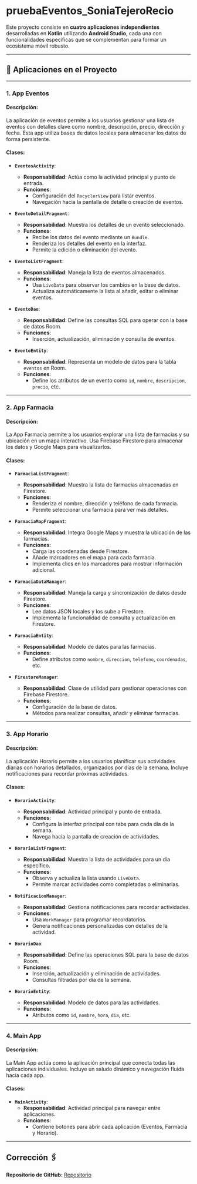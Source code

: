 # pruebaEventos_SoniaTejeroRecio 

Este proyecto consiste en **cuatro aplicaciones independientes** desarrolladas en **Kotlin** utilizando **Android Studio**, cada una con funcionalidades específicas que se complementan para formar un ecosistema móvil robusto.

---

## 📱 Aplicaciones en el Proyecto

---

### 1. **App Eventos**

#### Descripción:
La aplicación de eventos permite a los usuarios gestionar una lista de eventos con detalles clave como nombre, descripción, precio, dirección y fecha. Esta app utiliza bases de datos locales para almacenar los datos de forma persistente.

#### Clases:

- **`EventosActivity`**:
  - **Responsabilidad**: Actúa como la actividad principal y punto de entrada.
  - **Funciones**:
    - Configuración del `RecyclerView` para listar eventos.
    - Navegación hacia la pantalla de detalle o creación de eventos.

- **`EventoDetailFragment`**:
  - **Responsabilidad**: Muestra los detalles de un evento seleccionado.
  - **Funciones**:
    - Recibe los datos del evento mediante un `Bundle`.
    - Renderiza los detalles del evento en la interfaz.
    - Permite la edición o eliminación del evento.

- **`EventoListFragment`**:
  - **Responsabilidad**: Maneja la lista de eventos almacenados.
  - **Funciones**:
    - Usa `LiveData` para observar los cambios en la base de datos.
    - Actualiza automáticamente la lista al añadir, editar o eliminar eventos.

- **`EventoDao`**:
  - **Responsabilidad**: Define las consultas SQL para operar con la base de datos Room.
  - **Funciones**:
    - Inserción, actualización, eliminación y consulta de eventos.

- **`EventoEntity`**:
  - **Responsabilidad**: Representa un modelo de datos para la tabla `eventos` en Room.
  - **Funciones**:
    - Define los atributos de un evento como `id`, `nombre`, `descripcion`, `precio`, etc.

---

### 2. **App Farmacia**

#### Descripción:
La App Farmacia permite a los usuarios explorar una lista de farmacias y su ubicación en un mapa interactivo. Usa Firebase Firestore para almacenar los datos y Google Maps para visualizarlos.

#### Clases:

- **`FarmaciaListFragment`**:
  - **Responsabilidad**: Muestra la lista de farmacias almacenadas en Firestore.
  - **Funciones**:
    - Renderiza el nombre, dirección y teléfono de cada farmacia.
    - Permite seleccionar una farmacia para ver más detalles.

- **`FarmaciaMapFragment`**:
  - **Responsabilidad**: Integra Google Maps y muestra la ubicación de las farmacias.
  - **Funciones**:
    - Carga las coordenadas desde Firestore.
    - Añade marcadores en el mapa para cada farmacia.
    - Implementa clics en los marcadores para mostrar información adicional.

- **`FarmaciaDataManager`**:
  - **Responsabilidad**: Maneja la carga y sincronización de datos desde Firestore.
  - **Funciones**:
    - Lee datos JSON locales y los sube a Firestore.
    - Implementa la funcionalidad de consulta y actualización en Firestore.

- **`FarmaciaEntity`**:
  - **Responsabilidad**: Modelo de datos para las farmacias.
  - **Funciones**:
    - Define atributos como `nombre`, `direccion`, `telefono`, `coordenadas`, etc.

- **`FirestoreManager`**:
  - **Responsabilidad**: Clase de utilidad para gestionar operaciones con Firebase Firestore.
  - **Funciones**:
    - Configuración de la base de datos.
    - Métodos para realizar consultas, añadir y eliminar farmacias.

---

### 3. **App Horario**

#### Descripción:
La aplicación Horario permite a los usuarios planificar sus actividades diarias con horarios detallados, organizados por días de la semana. Incluye notificaciones para recordar próximas actividades.

#### Clases:

- **`HorarioActivity`**:
  - **Responsabilidad**: Actividad principal y punto de entrada.
  - **Funciones**:
    - Configura la interfaz principal con tabs para cada día de la semana.
    - Navega hacia la pantalla de creación de actividades.

- **`HorarioListFragment`**:
  - **Responsabilidad**: Muestra la lista de actividades para un día específico.
  - **Funciones**:
    - Observa y actualiza la lista usando `LiveData`.
    - Permite marcar actividades como completadas o eliminarlas.

- **`NotificacionManager`**:
  - **Responsabilidad**: Gestiona notificaciones para recordar actividades.
  - **Funciones**:
    - Usa `WorkManager` para programar recordatorios.
    - Genera notificaciones personalizadas con detalles de la actividad.

- **`HorarioDao`**:
  - **Responsabilidad**: Define las operaciones SQL para la base de datos Room.
  - **Funciones**:
    - Inserción, actualización y eliminación de actividades.
    - Consultas filtradas por día de la semana.

- **`HorarioEntity`**:
  - **Responsabilidad**: Modelo de datos para las actividades.
  - **Funciones**:
    - Atributos como `id`, `nombre`, `hora`, `dia`, etc.

---

### 4. **Main App**

#### Descripción:
La Main App actúa como la aplicación principal que conecta todas las aplicaciones individuales. Incluye un saludo dinámico y navegación fluida hacia cada app.

#### Clases:

- **`MainActivity`**:
  - **Responsabilidad**: Actividad principal para navegar entre aplicaciones.
  - **Funciones**:
    - Contiene botones para abrir cada aplicación (Eventos, Farmacia y Horario).

---
## Corrección 🖇️

**Repositorio de GitHub:** [Repositorio](https://github.com/SoniaTejeroRecio/pruebaEventos_Sonia.git)

